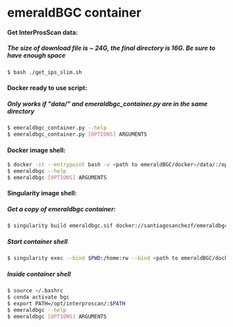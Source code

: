 # emeraldBGC container

#### Get InterProsScan data:
##### The size of download file is ~ 24G, the final directory is 16G. Be sure to have enough space
```bash
$ bash ./get_ips_slim.sh
```

#### Docker ready to use script:
##### Only works if "data/" and emeraldbgc_container.py are in the same directory
```bash
$ emeraldbgc_container.py --help
$ emeraldbgc_container.py [OPTIONS] ARGUMENTS
```

#### Docker image shell:
```bash
$ docker -it --entrypoint bash -v <path to emeraldBGC/docker>/data/:/opt/interproscan docker://santiagosanchezf/emeraldbgc:ips_nodata
$ emeraldbgc --help
$ emeraldbgc [OPTIONS] ARGUMENTS
```

#### Singularity image shell:
##### Get a copy of emeraldbgc container:
```bash
$ singularity build emeraldbgc.sif docker://santiagosanchezf/emeraldbgc:ips_nodata
```
##### Start container shell
```bash
$ singularity exec --bind $PWD:/home:rw --bind <path to emeraldBGC/docker>/data:/opt/interproscan/data emeraldbgc.sif 
```
##### Inside container shell
```bash
$ source ~/.bashrc
$ conda activate bgc
$ export PATH=/opt/interproscan/:$PATH
$ emeraldbgc --help
$ emeraldbgc [OPTIONS] ARGUMENTS
```
